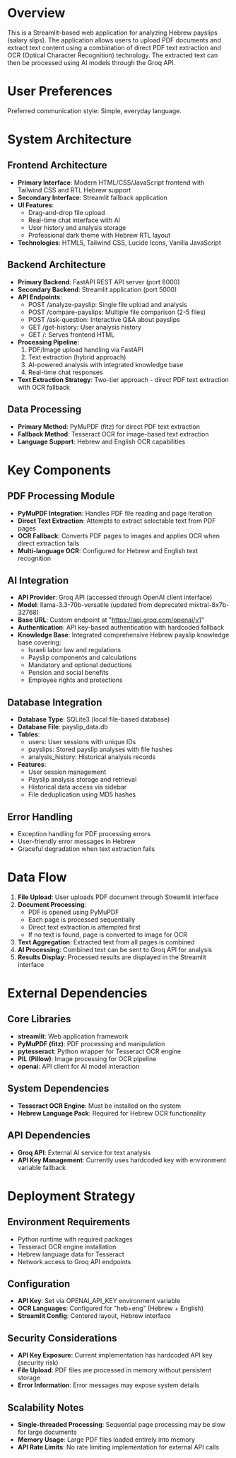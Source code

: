 # Overview

This is a Streamlit-based web application for analyzing Hebrew payslips (salary slips). The application allows users to upload PDF documents and extract text content using a combination of direct PDF text extraction and OCR (Optical Character Recognition) technology. The extracted text can then be processed using AI models through the Groq API.

# User Preferences

Preferred communication style: Simple, everyday language.

# System Architecture

## Frontend Architecture
- **Primary Interface**: Modern HTML/CSS/JavaScript frontend with Tailwind CSS and RTL Hebrew support
- **Secondary Interface**: Streamlit fallback application
- **UI Features**: 
  - Drag-and-drop file upload
  - Real-time chat interface with AI
  - User history and analysis storage
  - Professional dark theme with Hebrew RTL layout
- **Technologies**: HTML5, Tailwind CSS, Lucide Icons, Vanilla JavaScript

## Backend Architecture
- **Primary Backend**: FastAPI REST API server (port 8000)
- **Secondary Backend**: Streamlit application (port 5000)
- **API Endpoints**:
  - POST /analyze-payslip: Single file upload and analysis
  - POST /compare-payslips: Multiple file comparison (2-5 files)
  - POST /ask-question: Interactive Q&A about payslips
  - GET /get-history: User analysis history
  - GET /: Serves frontend HTML
- **Processing Pipeline**: 
  1. PDF/Image upload handling via FastAPI
  2. Text extraction (hybrid approach)
  3. AI-powered analysis with integrated knowledge base
  4. Real-time chat responses
- **Text Extraction Strategy**: Two-tier approach - direct PDF text extraction with OCR fallback

## Data Processing
- **Primary Method**: PyMuPDF (fitz) for direct PDF text extraction
- **Fallback Method**: Tesseract OCR for image-based text extraction
- **Language Support**: Hebrew and English OCR capabilities

# Key Components

## PDF Processing Module
- **PyMuPDF Integration**: Handles PDF file reading and page iteration
- **Direct Text Extraction**: Attempts to extract selectable text from PDF pages
- **OCR Fallback**: Converts PDF pages to images and applies OCR when direct extraction fails
- **Multi-language OCR**: Configured for Hebrew and English text recognition

## AI Integration
- **API Provider**: Groq API (accessed through OpenAI client interface)
- **Model**: llama-3.3-70b-versatile (updated from deprecated mixtral-8x7b-32768)
- **Base URL**: Custom endpoint at "https://api.groq.com/openai/v1"
- **Authentication**: API key-based authentication with hardcoded fallback
- **Knowledge Base**: Integrated comprehensive Hebrew payslip knowledge base covering:
  - Israeli labor law and regulations
  - Payslip components and calculations
  - Mandatory and optional deductions
  - Pension and social benefits
  - Employee rights and protections

## Database Integration
- **Database Type**: SQLite3 (local file-based database)
- **Database File**: payslip_data.db
- **Tables**:
  - users: User sessions with unique IDs
  - payslips: Stored payslip analyses with file hashes
  - analysis_history: Historical analysis records
- **Features**:
  - User session management
  - Payslip analysis storage and retrieval
  - Historical data access via sidebar
  - File deduplication using MD5 hashes

## Error Handling
- Exception handling for PDF processing errors
- User-friendly error messages in Hebrew
- Graceful degradation when text extraction fails

# Data Flow

1. **File Upload**: User uploads PDF document through Streamlit interface
2. **Document Processing**: 
   - PDF is opened using PyMuPDF
   - Each page is processed sequentially
   - Direct text extraction is attempted first
   - If no text is found, page is converted to image for OCR
3. **Text Aggregation**: Extracted text from all pages is combined
4. **AI Processing**: Combined text can be sent to Groq API for analysis
5. **Results Display**: Processed results are displayed in the Streamlit interface

# External Dependencies

## Core Libraries
- **streamlit**: Web application framework
- **PyMuPDF (fitz)**: PDF processing and manipulation
- **pytesseract**: Python wrapper for Tesseract OCR engine
- **PIL (Pillow)**: Image processing for OCR pipeline
- **openai**: API client for AI model interaction

## System Dependencies
- **Tesseract OCR Engine**: Must be installed on the system
- **Hebrew Language Pack**: Required for Hebrew OCR functionality

## API Dependencies
- **Groq API**: External AI service for text analysis
- **API Key Management**: Currently uses hardcoded key with environment variable fallback

# Deployment Strategy

## Environment Requirements
- Python runtime with required packages
- Tesseract OCR engine installation
- Hebrew language data for Tesseract
- Network access to Groq API endpoints

## Configuration
- **API Key**: Set via OPENAI_API_KEY environment variable
- **OCR Languages**: Configured for "heb+eng" (Hebrew + English)
- **Streamlit Config**: Centered layout, Hebrew interface

## Security Considerations
- **API Key Exposure**: Current implementation has hardcoded API key (security risk)
- **File Upload**: PDF files are processed in memory without persistent storage
- **Error Information**: Error messages may expose system details

## Scalability Notes
- **Single-threaded Processing**: Sequential page processing may be slow for large documents
- **Memory Usage**: Large PDF files loaded entirely into memory
- **API Rate Limits**: No rate limiting implementation for external API calls